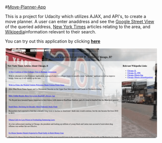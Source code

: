 #[Move-Planner-App](http://samurairanderson.github.io/Move-Planner-App)

This is a project for Udacity which utilizes AJAX, and API's, to create a move planner. A 
user can enter anaddress and see the 
[Google Street View](https://www.google.com/maps/views/streetview?gl=us) of the queried 
address, [New York Times](http://www.nytimes.com/) articles relating to the area, and 
[Wikipedia](https://www.wikipedia.org/)information relevant to their search.

You can try out this application by clicking [**here**](http://samurairanderson.github.io/Move-Planner-App) 

![Move Planner App Image](images/mpa.png)